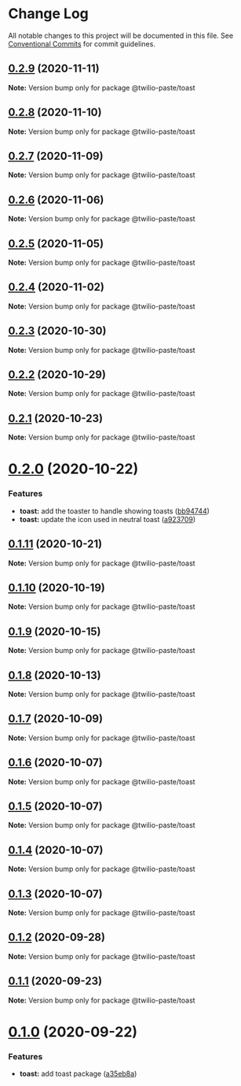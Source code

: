 # Change Log

All notable changes to this project will be documented in this file.
See [Conventional Commits](https://conventionalcommits.org) for commit guidelines.

## [0.2.9](https://github.com/twilio-labs/paste/compare/@twilio-paste/toast@0.2.8...@twilio-paste/toast@0.2.9) (2020-11-11)

**Note:** Version bump only for package @twilio-paste/toast





## [0.2.8](https://github.com/twilio-labs/paste/compare/@twilio-paste/toast@0.2.7...@twilio-paste/toast@0.2.8) (2020-11-10)

**Note:** Version bump only for package @twilio-paste/toast





## [0.2.7](https://github.com/twilio-labs/paste/compare/@twilio-paste/toast@0.2.6...@twilio-paste/toast@0.2.7) (2020-11-09)

**Note:** Version bump only for package @twilio-paste/toast





## [0.2.6](https://github.com/twilio-labs/paste/compare/@twilio-paste/toast@0.2.5...@twilio-paste/toast@0.2.6) (2020-11-06)

**Note:** Version bump only for package @twilio-paste/toast





## [0.2.5](https://github.com/twilio-labs/paste/compare/@twilio-paste/toast@0.2.4...@twilio-paste/toast@0.2.5) (2020-11-05)

**Note:** Version bump only for package @twilio-paste/toast





## [0.2.4](https://github.com/twilio-labs/paste/compare/@twilio-paste/toast@0.2.3...@twilio-paste/toast@0.2.4) (2020-11-02)

**Note:** Version bump only for package @twilio-paste/toast





## [0.2.3](https://github.com/twilio-labs/paste/compare/@twilio-paste/toast@0.2.2...@twilio-paste/toast@0.2.3) (2020-10-30)

**Note:** Version bump only for package @twilio-paste/toast





## [0.2.2](https://github.com/twilio-labs/paste/compare/@twilio-paste/toast@0.2.1...@twilio-paste/toast@0.2.2) (2020-10-29)

**Note:** Version bump only for package @twilio-paste/toast





## [0.2.1](https://github.com/twilio-labs/paste/compare/@twilio-paste/toast@0.2.0...@twilio-paste/toast@0.2.1) (2020-10-23)

**Note:** Version bump only for package @twilio-paste/toast





# [0.2.0](https://github.com/twilio-labs/paste/compare/@twilio-paste/toast@0.1.11...@twilio-paste/toast@0.2.0) (2020-10-22)


### Features

* **toast:** add the toaster to handle showing toasts ([bb94744](https://github.com/twilio-labs/paste/commit/bb9474481ef67f72a073b45a970e83b7e93e139e))
* **toast:** update the icon used in neutral toast ([a923709](https://github.com/twilio-labs/paste/commit/a92370961a89ab09d78128da930dd88ef3519422))





## [0.1.11](https://github.com/twilio-labs/paste/compare/@twilio-paste/toast@0.1.10...@twilio-paste/toast@0.1.11) (2020-10-21)

**Note:** Version bump only for package @twilio-paste/toast





## [0.1.10](https://github.com/twilio-labs/paste/compare/@twilio-paste/toast@0.1.9...@twilio-paste/toast@0.1.10) (2020-10-19)

**Note:** Version bump only for package @twilio-paste/toast





## [0.1.9](https://github.com/twilio-labs/paste/compare/@twilio-paste/toast@0.1.8...@twilio-paste/toast@0.1.9) (2020-10-15)

**Note:** Version bump only for package @twilio-paste/toast





## [0.1.8](https://github.com/twilio-labs/paste/compare/@twilio-paste/toast@0.1.7...@twilio-paste/toast@0.1.8) (2020-10-13)

**Note:** Version bump only for package @twilio-paste/toast





## [0.1.7](https://github.com/twilio-labs/paste/compare/@twilio-paste/toast@0.1.6...@twilio-paste/toast@0.1.7) (2020-10-09)

**Note:** Version bump only for package @twilio-paste/toast





## [0.1.6](https://github.com/twilio-labs/paste/compare/@twilio-paste/toast@0.1.5...@twilio-paste/toast@0.1.6) (2020-10-07)

**Note:** Version bump only for package @twilio-paste/toast





## [0.1.5](https://github.com/twilio-labs/paste/compare/@twilio-paste/toast@0.1.4...@twilio-paste/toast@0.1.5) (2020-10-07)

**Note:** Version bump only for package @twilio-paste/toast





## [0.1.4](https://github.com/twilio-labs/paste/compare/@twilio-paste/toast@0.1.3...@twilio-paste/toast@0.1.4) (2020-10-07)

**Note:** Version bump only for package @twilio-paste/toast





## [0.1.3](https://github.com/twilio-labs/paste/compare/@twilio-paste/toast@0.1.2...@twilio-paste/toast@0.1.3) (2020-10-07)

**Note:** Version bump only for package @twilio-paste/toast





## [0.1.2](https://github.com/twilio-labs/paste/compare/@twilio-paste/toast@0.1.1...@twilio-paste/toast@0.1.2) (2020-09-28)

**Note:** Version bump only for package @twilio-paste/toast





## [0.1.1](https://github.com/twilio-labs/paste/compare/@twilio-paste/toast@0.1.0...@twilio-paste/toast@0.1.1) (2020-09-23)

**Note:** Version bump only for package @twilio-paste/toast





# [0.1.0](https://github.com/twilio-labs/paste/compare/@twilio-paste/toast@0.0.2...@twilio-paste/toast@0.1.0) (2020-09-22)


### Features

* **toast:** add toast package ([a35eb8a](https://github.com/twilio-labs/paste/commit/a35eb8aa605d281c8d13210cdbbe2e1f11f25e81))
